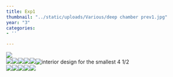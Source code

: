 ```yaml
---
title: Exp1
thumbnail: "../static/uploads/Various/deep chamber prev1.jpg"
year: "3"
categories:
- ''

---
```

![](/uploads/ai-knives-034-web-res.png)  
![](/uploads/screenshot-2022-09-25-201305.png)![](/uploads/raytrace-sshot-021_01_03-002.png)![](/uploads/screenshot-2022-02-02-010000.png)![](/uploads/chirico-statue-cycle-shot1.png)![](/uploads/cirico-vitbb.png)![](/uploads/Various/apt_5_vert.jpg "interior design for the smallest 4 1/2")  
![](/uploads/screenshot-2022-03-09-112244.png)![](/uploads/moebius-crawler-for-bb-j-exploded.jpg)![](/uploads/moebius-crawler-for-bb-j-004.jpg)![](/uploads/statue-assmb2.jpg)![](/uploads/128px-cursor-design1-hourglass-svg.png)  